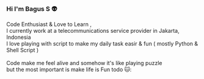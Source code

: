 ### Hi I'm Bagus S :alien:

<!--
**3ndung/3ndung** is a ✨ _special_ ✨ repository because its `README.md` (this file) appears on your GitHub profile.

Here are some ideas to get you started:

- 🔭 I’m currently working on ...
- 🌱 I’m currently learning ...
- 👯 I’m looking to collaborate on ...
- 🤔 I’m looking for help with ...
- 💬 Ask me about ...
- 📫 How to reach me: ...
- 😄 Pronouns: ...
- ⚡ Fun fact: ...
-->

Code Enthusiast &  Love to Learn ,<br>
I currently work at a telecommunications service provider in Jakarta, Indonesia<br>
I love playing with script to make my daily task easir & fun ( mostly Python & Shell Script )<br>
<br>
Code make me feel alive and somehow it's like playing puzzle <br>
but the most important is make life is Fun todo 🐱:

